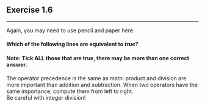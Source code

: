 ## Exercise 1.6
***

Again, you may need to use pencil and paper here.

#### Which of the following lines are equivalent to *true*? 

#### Note: Tick **ALL** those that are true, there may be more than one correct answer. 

<div class="hint">
  The operator precedence is the same as math: product and division are more important than addition and subtraction. When two operators have the same importance, compute them from left to right.
</div>

<div class="hint">
  Be careful with integer division!
</div>